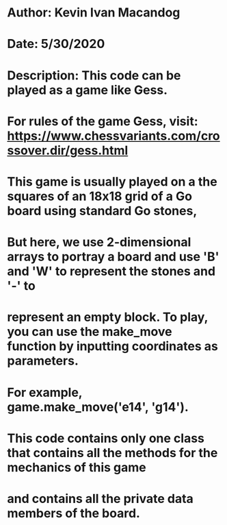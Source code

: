 # Author: Kevin Ivan Macandog
# Date: 5/30/2020
# Description: This code can be played as a game like Gess.
# For rules of the game Gess, visit: https://www.chessvariants.com/crossover.dir/gess.html
# This game is usually played on a the squares of an 18x18 grid of a Go board using standard Go stones,
# But here, we use 2-dimensional arrays to portray a board and use 'B' and 'W' to represent the stones and '-' to
# represent an empty block. To play, you can use the make_move function by inputting coordinates as parameters.
# For example, game.make_move('e14', 'g14').
# This code contains only one class that contains all the methods for the mechanics of this game
# and contains all the private data members of the board.
